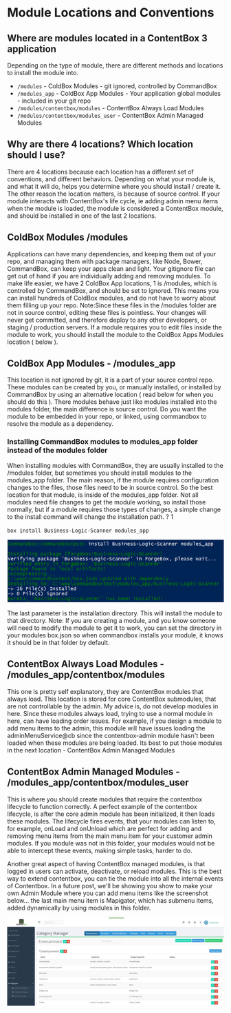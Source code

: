 # Module Locations and Conventions

## Where are modules located in a ContentBox 3 application

Depending on the type of module, there are different methods and locations to install the module into.

* `/modules` - ColdBox Modules - git ignored, controlled by CommandBox
* `/modules_app` - ColdBox App Modules - Your application global modules - included in your git repo
* `/modules/contentbox/modules` - ContentBox Always Load Modules
* `/modules/contentbox/modules_user` - ContentBox Admin Managed Modules

## Why are there 4 locations? Which location should I use?

There are 4 locations because each location has a different set of conventions, and different behaviors. Depending on what your module is, and what it will do, helps you determine where you should install / create it. The other reason the location matters, is because of source control. If your module interacts with ContentBox's life cycle, ie adding admin menu items when the module is loaded, the module is considered a ContentBox module, and should be installed in one of the last 2 locations.

## ColdBox Modules /modules

Applications can have many dependencies, and keeping them out of your repo, and managing them with package managers, like Node, Bower, CommandBox, can keep your apps clean and light. Your gitignore file can get out of hand if you are individually adding and removing modules. To make life easier, we have 2 ColdBox App locations, 1 is /modules, which is controlled by CommandBox, and should be set to ignored. This means you can install hundreds of ColdBox modules, and do not have to worry about them filling up your repo. Note:Since these files in the /modules folder are not in source control, editing these files is pointless. Your changes will never get committed, and therefore deploy to any other developers, or staging / production servers. If a module requires you to edit files inside the module to work, you should install the module to the ColdBox Apps Modules location \( below \).

## ColdBox App Modules - /modules\_app

This location is not ignored by git, it is a part of your source control repo. These modules can be created by you, or manually installed, or installed by CommandBox by using an alternative location \( read below for when you should do this \). There modules behave just like modules installed into the modules folder, the main difference is source control. Do you want the module to be embedded in your repo, or linked, using commandbox to resolve the module as a dependency.

### Installing CommandBox modules to modules\_app folder instead of the modules folder

When installing modules with CommandBox, they are usually installed to the /modules folder, but sometimes you should install modules to the modules\_app folder. The main reason, if the module requires configuration changes to the files, those files need to be in source control. So the best location for that module, is inside of the modules\_app folder. Not all modules need file changes to get the module working, so install those normally, but if a module requires those types of changes, a simple change to the install command will change the installation path. ? 1

`box install Business-Logic-Scanner modules_app`

![Install Module via CommandBox](../../../../.gitbook/assets/installmodulealtdirectory.png)

The last parameter is the installation directory. This will install the module to that directory. Note: If you are creating a module, and you know someone will need to modify the module to get it to work, you can set the directory in your modules box.json so when commandbox installs your module, it knows it should be in that folder by default.

## ContentBox Always Load Modules - /modules\_app/contentbox/modules

This one is pretty self explanatory, they are ContentBox modules that always load. This location is stored for core ContentBox submodules, that are not controllable by the admin. My advice is, do not develop modules in here. Since these modules always load, trying to use a normal module in here, can have loading order issues. For example, if you design a module to add menu items to the admin, this module will have issues loading the adminMenuService@cb since the contentbox-admin module hasn't been loaded when these modules are being loaded. Its best to put those modules in the next location - ContentBox Admin Managed Modules

## ContentBox Admin Managed Modules - /modules\_app/contentbox/modules\_user

This is where you should create modules that require the contentbox lifecycle to function correctly. A perfect example of the contentbox lifecycle, is after the core admin module has been initialized, it then loads these modules. The lifecycle fires events, that your modules can listen to, for example, onLoad and onUnload which are perfect for adding and removing menu items from the main menu item for your customer admin modules. If you module was not in this folder, your modules would not be able to intercept these events, making simple tasks, harder to do.

Another great aspect of having ContentBox managed modules, is that logged in users can activate, deactivate, or reload modules. This is the best way to extend contentbox, you can tie the module into all the internal events of Contentbox. In a future post, we'll be showing you show to make your own Admin Module where you can add menu items like the screenshot below... the last main menu item is Mapigator, which has submenu items, added dynamically by using modules in this folder.

![Admin Menus](../../../../.gitbook/assets/adminmenus.jpg)

